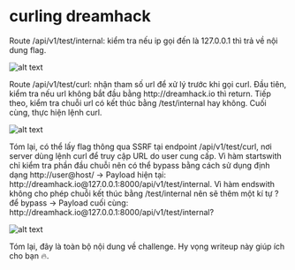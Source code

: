 # curling dreamhack
<p>Route /api/v1/test/internal: kiểm tra nếu ip gọi đến là 127.0.0.1 thì trả về nội dung flag.</p>

![alt text](/thanhlai/post/web_exploitation/image/post11/image-1.png)

<p>Route /api/v1/test/curl: nhận tham số url để xử lý trước khi gọi curl. Đầu tiên, kiểm tra nếu url không bắt đầu bằng http://dreamhack.io thì return. Tiếp theo, kiểm tra chuỗi url có kết thúc bằng /test/internal hay không. Cuối cùng, thực hiện lệnh curl.</p>

![alt text](/thanhlai/post/web_exploitation/image/post11/image-2.png)

<p>Tóm lại, có thể lấy flag thông qua SSRF tại endpoint /api/v1/test/curl, nơi server dùng lệnh curl để truy cập URL do user cung cấp. Vì hàm startswith chỉ kiểm tra phần đầu chuỗi nên có thể bypass bằng cách sử dụng định dạng http://user@host/ -> Payload hiện tại: http://dreamhack.io@127.0.0.1:8000/api/v1/test/internal. Vì hàm endswith không cho phép chuỗi kết thúc bằng /test/internal nên sẽ thêm một kí tự ? để bypass -> Payload cuối cùng: http://dreamhack.io@127.0.0.1:8000/api/v1/test/internal?</p>

![alt text](/thanhlai/post/web_exploitation/image/post11/image.png)

<p>Tóm lại, đây là toàn bộ nội dung về challenge. Hy vọng writeup này giúp ích cho bạn 🔥.</p>